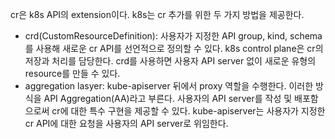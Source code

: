 cr은 k8s API의 extension이다. k8s는 cr 추가를 위한 두 가지 방법을 제공한다.
- crd(CustomResourceDefinition): 사용자가 지정한 API group, kind, schema를 사용해 새로운 cr API를 선언적으로 정의할 수 있다. k8s control plane은 cr의 저장과 처리를 담당한다. crd를 사용하면 사용자 API server 없이 새로운 유형의 resource를 만들 수 있다.
- aggregation lasyer: kube-apiserver 뒤에서 proxy 역할을 수행한다. 이러한 방식을 API Aggregation(AA)라고 부른다. 사용자의 API server를 작성 및 배포함으로써 cr에 대한 특수 구현을 제공할 수 있다. kube-apiserver는 사용자가 지정한 cr API에 대한 요청을 사용자의 API server로 위임한다.